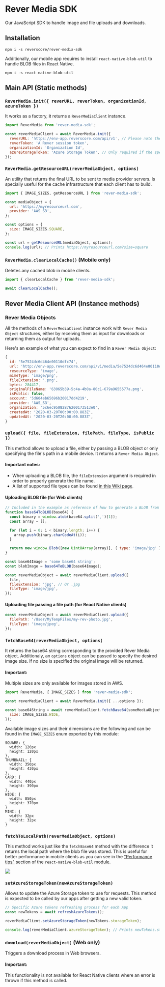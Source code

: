 # Rever Media SDK

Our JavaScript SDK to handle image and file uploads and downloads.

## Installation

```
npm i -s reverscore/rever-media-sdk
```

Additionally, our mobile app requires to install `react-native-blob-util` to handle BLOB files in React Native.

```
npm i -s react-native-blob-util
```

## Main API (Static methods)

### `ReverMedia.init({ reverURL, reverToken, organizationId, azureToken })`

It works as a factory, it returns a `ReverMediaClient` instance.

```js
import ReverMedia from 'rever-media-sdk';

const reverMediaClient = await ReverMedia.init({
  reverURL: 'https://env-app.reverscore.com/api/v1', // Please note the inclusion of "/api/v1"
  reverToken: 'A Rever session token',
  organizationId: 'Organization Id',
  azureStorageToken: 'Azure Storage Token', // Only required if the specified organization uses Azure as authentication method
});
```

### `ReverMedia.getResourceURL(reverMediaObject, options)`

An utility that returns the final URL to be sent to media provider servers. Is specially useful for the cache infrastructure that each client has to build.

```js
import { IMAGE_SIZES, getResourceURL } from 'rever-media-sdk';

const mediaObject = {
  url: 'https://myresourceurl.com',
  provider: 'AWS_S3',
};

const options = {
  size: IMAGE_SIZES.SQUARE,
};

const url = getResourceURL(mediaObject, options);
console.log(url); // Prints https://myresourceurl.com?size=square
```

### `ReverMedia.clearLocalCache()` (Mobile only)

Deletes any cached blob in mobile clients.

```js
import { clearLocalCache } from 'rever-media-sdk';

await clearLocalCache();
```

## Rever Media Client API (Instance methods)

### Rever Media Objects

All the methods of a `ReverMediaClient` instance work with `Rever Media Object` structures, either by receiving them as input for downloads or returning them as output for uploads.

Here's an example of what you can expect to find in a `Rever Media Object`:

```js
{
  id: '5e7524dc6d464e00110dfc74',
  url: 'http://env-app.reverscore.com/api/v1/media/5e7524dc6d464e00110dfc74/download',
  resourceType: 'image',
  mimeType: 'image/png',
  fileExtension: '.png',
  bytes: 284417,
  originalFileName: '63065b39-5c4a-4b0a-80c1-679a9655577a.png',
  isPublic: false,
  account: '5d604eb65696b20017dd4219',
  provider: 'AWS_S3',
  organization: '5c6ec95082876200173513e0',
  createdAt: '2020-03-20T00:00:00.883Z',
  updatedAt: '2020-03-20T20:00:00.883Z',
}
```

### `upload({ file, fileExtension, filePath, fileType, isPublic })`

This method allows to upload a file, either by passing a BLOB object or only specifying the file's path in a mobile device. It returns a `Rever Media Object`.

#### Important notes:

- When uploading a BLOB file, the `fileExtension` argument is required in order to properly generate the file name.
- A list of supported file types can be found [in this Wiki page](https://github.com/reverscore/rever-media-sdk/wiki/Supported-File-Types).

#### Uploading BLOB file (for Web clients)

```js
// Included in the example as reference of how to generate a BLOB from a base64 image string
function base64ToBLOB(base64) {
  const binary = window.atob(base64.split(',')[1]);
  const array = [];

  for (let i = 0; i < binary.length; i++) {
    array.push(binary.charCodeAt(i));
  }

  return new window.Blob([new Uint8Array(array)], { type: 'image/jpg' });
}

const base64Image = 'some base64 string';
const blobImage = base64ToBLOB(base64Image);

const reverMediaObject = await reverMediaClient.upload({
  file,
  fileExtension: 'jpg', // Or .jpg
  fileType: 'image/jpg',
});
```

#### Uploading file passing a file path (for React Native clients)

```js
const reverMediaObject = await reverMediaClient.upload({
  filePath: '/User/MyTempFiles/my-rev-photo.jpg',
  fileType: 'image/jpeg',
});
```

### `fetchBase64(reverMediaObject, options)`

It returns the base64 string corresponding to the provided Rever Media object. Additionaly, an `options` object can be passed to specify the desired image size.
If no size is specified the original image will be returned.

#### Important:

Multiple sizes are only available for images stored in AWS.

```js
import ReverMedia, { IMAGE_SIZES } from 'rever-media-sdk';

const reverMediaClient = await ReverMedia.init({ ...options });

const base64String = await reverMediaClient.fetchBase64(someMediaObject, {
  size: IMAGE_SIZES.WIDE,
});
```

Available image sizes and their dimensions are the following and can be found in the `IMAGE_SIZES` enum exported by this module:

```
SQUARE: {
  width: 120px
  height: 120px
},
THUMBNAIL: {
  width: 350px
  height: 430px
},
CARD: {
  width: 440px
  height: 390px
},
WIDE: {
  width: 850px
  height: 370px
}
MINI: {
  width: 32px
  height: 32px
}
```

### `fetchToLocalPath(reverMediaObject, options)`

This method works just like the `fetchBase64` method with the difference it returns the local path where the blob file was stored.
This is useful for better performance in mobile clients as you can see in the ["Performance tips"](https://github.com/RonRadtke/react-native-blob-util#user-content-performance-tips) section of the `react-native-blob-util` module.

![](https://github.com/joltup/rn-fetch-blob/raw/master/img/performance_1.png)

### `setAzureStorageToken(newAzureStorageToken)`

Allows to update the Azure Storage token to use for requests. This method is expected to be called by our apps after getting a new valid token.

```js
// Specific Azure tokens refreshing process for each App
const newTokens = await refreshAzureTokens();

reverMediaClient.setAzureStorageToken(newTokens.storageToken);

console.log(reverMediaClient.azureStorageToken); // Prints newTokens.storageToken
```

### `download(reverMediaObject)` (Web only)

Triggers a download process in Web browsers.

#### Important:

This functionality is not available for React Native clients where an error is thrown if this method is called.
